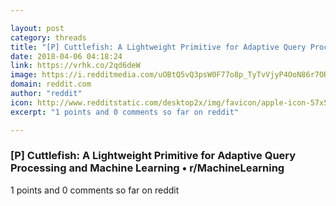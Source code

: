 ```yaml
---

layout: post
category: threads
title: "[P] Cuttlefish: A Lightweight Primitive for Adaptive Query Processing and Machine Learning"
date: 2018-04-06 04:18:24
link: https://vrhk.co/2qd6deW
image: https://i.redditmedia.com/uOBtQ5vQ3psW0F77o8p_TyTvVjyP4OoN86r7ORqIr88.jpg?w=320&s=73ae8d54dc99837d5d626cd1e9e0d00d
domain: reddit.com
author: "reddit"
icon: http://www.redditstatic.com/desktop2x/img/favicon/apple-icon-57x57.png
excerpt: "1 points and 0 comments so far on reddit"

---
```


### [P] Cuttlefish: A Lightweight Primitive for Adaptive Query Processing and Machine Learning • r/MachineLearning

1 points and 0 comments so far on reddit